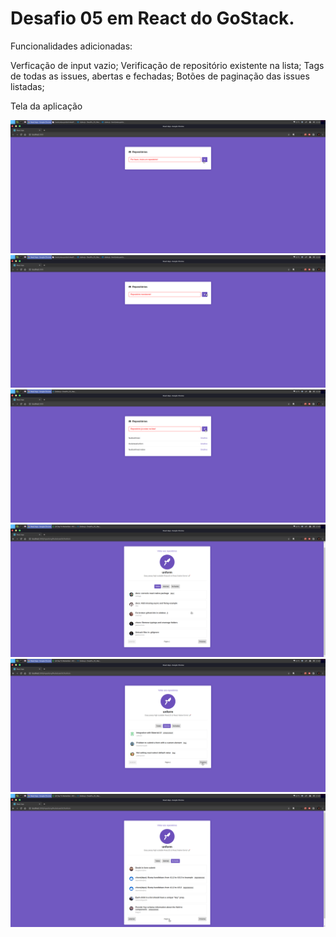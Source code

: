 # Desafio 05 em React do GoStack.

Funcionalidades adicionadas:

Verficação de input vazio;
Verificação de repositório existente na lista;
Tags de todas as issues, abertas e fechadas;
Botões de paginação das issues listadas;

Tela da aplicação

<img src="preview/prev01.png">
</br>

<img src="preview/prev02.png">
</br>

<img src="preview/prev03.png">
</br>

<img src="preview/prev04.png">
</br>

<img src="preview/prev05.png">
</br>

<img src="preview/prev06.png">
</br>
